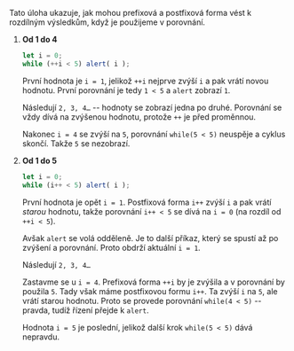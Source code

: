 Tato úloha ukazuje, jak mohou prefixová a postfixová forma vést k rozdílným výsledkům, když je použijeme v porovnání.

1. **Od 1 do 4**

    ```js run
    let i = 0;
    while (++i < 5) alert( i );
    ```

    První hodnota je `i = 1`, jelikož `++i` nejprve zvýší `i` a pak vrátí novou hodnotu. První porovnání je tedy `1 < 5` a `alert` zobrazí `1`.

    Následují `2, 3, 4…` -- hodnoty se zobrazí jedna po druhé. Porovnání se vždy dívá na zvýšenou hodnotu, protože `++` je před proměnnou.

    Nakonec `i = 4` se zvýší na `5`, porovnání `while(5 < 5)` neuspěje a cyklus skončí. Takže `5` se nezobrazí.
    
2. **Od 1 do 5**

    ```js run
    let i = 0;
    while (i++ < 5) alert( i );
    ```

    První hodnota je opět `i = 1`. Postfixová forma `i++` zvýší `i` a pak vrátí *starou* hodnotu, takže porovnání `i++ < 5` se dívá na `i = 0` (na rozdíl od `++i < 5`).

    Avšak `alert` se volá odděleně. Je to další příkaz, který se spustí až po zvýšení a porovnání. Proto obdrží aktuální `i = 1`.

    Následují `2, 3, 4…`

    Zastavme se u `i = 4`. Prefixová forma `++i` by je zvýšila a v porovnání by použila `5`. Tady však máme postfixovou formu `i++`. Ta zvýší `i` na `5`, ale vrátí starou hodnotu. Proto se provede porovnání `while(4 < 5)` -- pravda, tudíž řízení přejde k `alert`.

    Hodnota `i = 5` je poslední, jelikož další krok `while(5 < 5)` dává nepravdu.

